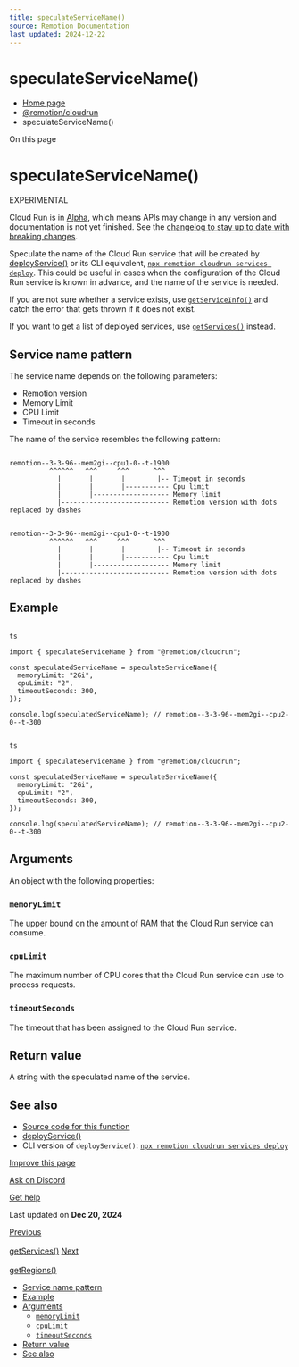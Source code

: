 ```yaml
---
title: speculateServiceName()
source: Remotion Documentation
last_updated: 2024-12-22
---
```


# speculateServiceName()

- [Home page](/)
- [@remotion/cloudrun](/docs/cloudrun/api)
- speculateServiceName()

On this page

# speculateServiceName()

EXPERIMENTAL

Cloud Run is in [Alpha](/docs/cloudrun-alpha), which means APIs may change in any version and documentation is not yet finished. See the [changelog to stay up to date with breaking changes](https://remotion.dev/changelog).

Speculate the name of the Cloud Run service that will be created by [deployService()](/docs/cloudrun/deployservice) or its CLI equivalent, [`npx remotion cloudrun services deploy`](/docs/cloudrun/cli/services). This could be useful in cases when the configuration of the Cloud Run service is known in advance, and the name of the service is needed.

If you are not sure whether a service exists, use [`getServiceInfo()`](/docs/cloudrun/getserviceinfo) and catch the error that gets thrown if it does not exist.

If you want to get a list of deployed services, use [`getServices()`](/docs/cloudrun/getservices) instead.

## Service name pattern [​](\#service-name-pattern "Direct link to Service name pattern")

The service name depends on the following parameters:

- Remotion version
- Memory Limit
- CPU Limit
- Timeout in seconds

The name of the service resembles the following pattern:

```

remotion--3-3-96--mem2gi--cpu1-0--t-1900
          ^^^^^^   ^^^     ^^^      ^^^
            |       |       |        |-- Timeout in seconds
            |       |       |----------- Cpu limit
            |       |------------------- Memory limit
            |--------------------------- Remotion version with dots replaced by dashes
```

```

remotion--3-3-96--mem2gi--cpu1-0--t-1900
          ^^^^^^   ^^^     ^^^      ^^^
            |       |       |        |-- Timeout in seconds
            |       |       |----------- Cpu limit
            |       |------------------- Memory limit
            |--------------------------- Remotion version with dots replaced by dashes
```

## Example [​](\#example "Direct link to Example")

```

ts

import { speculateServiceName } from "@remotion/cloudrun";

const speculatedServiceName = speculateServiceName({
  memoryLimit: "2Gi",
  cpuLimit: "2",
  timeoutSeconds: 300,
});

console.log(speculatedServiceName); // remotion--3-3-96--mem2gi--cpu2-0--t-300
```

```

ts

import { speculateServiceName } from "@remotion/cloudrun";

const speculatedServiceName = speculateServiceName({
  memoryLimit: "2Gi",
  cpuLimit: "2",
  timeoutSeconds: 300,
});

console.log(speculatedServiceName); // remotion--3-3-96--mem2gi--cpu2-0--t-300
```

## Arguments [​](\#arguments "Direct link to Arguments")

An object with the following properties:

### `memoryLimit` [​](\#memorylimit "Direct link to memorylimit")

The upper bound on the amount of RAM that the Cloud Run service can consume.

### `cpuLimit` [​](\#cpulimit "Direct link to cpulimit")

The maximum number of CPU cores that the Cloud Run service can use to process requests.

### `timeoutSeconds` [​](\#timeoutseconds "Direct link to timeoutseconds")

The timeout that has been assigned to the Cloud Run service.

## Return value [​](\#return-value "Direct link to Return value")

A string with the speculated name of the service.

## See also [​](\#see-also "Direct link to See also")

- [Source code for this function](https://github.com/remotion-dev/remotion/blob/main/packages/cloudrun/src/api/speculate-service-name.ts)
- [deployService()](/docs/cloudrun/deployservice)
- CLI version of `deployService()`: [`npx remotion cloudrun services deploy`](/docs/cloudrun/cli/services#deploy)

[Improve this page](https://github.com/remotion-dev/remotion/edit/main/packages/docs/docs/cloudrun/speculateservicename.mdx)

[Ask on Discord](https://remotion.dev/discord)

[Get help](/docs/get-help)

Last updated on **Dec 20, 2024**

[Previous\
\
getServices()](/docs/cloudrun/getservices) [Next\
\
getRegions()](/docs/cloudrun/getregions)

- [Service name pattern](#service-name-pattern)
- [Example](#example)
- [Arguments](#arguments)
  - [`memoryLimit`](#memorylimit)
  - [`cpuLimit`](#cpulimit)
  - [`timeoutSeconds`](#timeoutseconds)
- [Return value](#return-value)
- [See also](#see-also)
